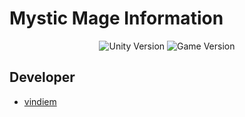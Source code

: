 <h1>Mystic Mage Information</h1>
<p align="center">
   <img src="https://img.shields.io/badge/Engine-2021.3.21f1-green" alt="Unity Version">
   <img src="https://img.shields.io/badge/Game%20version-v1.1%20-orange" alt="Game Version">
</p>

## Developer

- [vindiem](https://github.com/vindiem)
